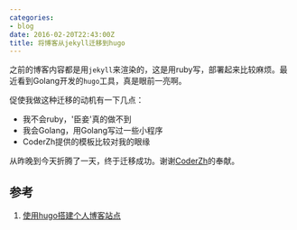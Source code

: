 ```yaml
---
categories:
- blog
date: 2016-02-20T22:43:00Z
title: 将博客从jekyll迁移到hugo
---
```


之前的博客内容都是用`jekyll`来渲染的，这是用ruby写，部署起来比较麻烦。最近看到Golang开发的`hugo`工具，真是眼前一亮啊。

促使我做这种迁移的动机有一下几点：

- 我不会ruby，'臣妾'真的做不到
- 我会Golang，用Golang写过一些小程序
- CoderZh提供的模板比较对我的眼缘

从昨晚到今天折腾了一天，终于迁移成功。谢谢[CoderZh](http://blog.coderzh.com)的奉献。

## 参考

1. [使用hugo搭建个人博客站点](http://www.gohugo.org/post/coderzh-hugo/)





